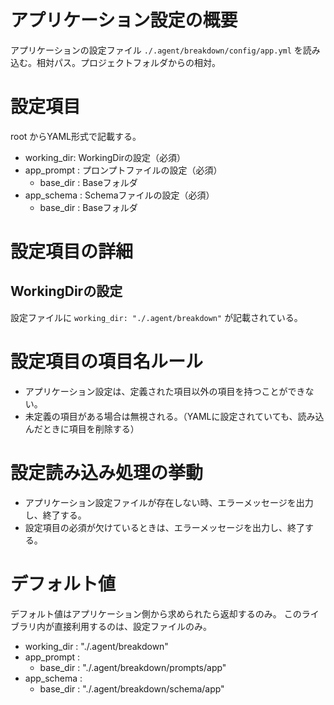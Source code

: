 # アプリケーション設定の概要

アプリケーションの設定ファイル
`./.agent/breakdown/config/app.yml` 
を読み込む。相対パス。プロジェクトフォルダからの相対。

# 設定項目
root からYAML形式で記載する。
- working_dir: WorkingDirの設定（必須）
- app_prompt : プロンプトファイルの設定（必須）
  - base_dir : Baseフォルダ
- app_schema : Schemaファイルの設定（必須）
  - base_dir : Baseフォルダ



# 設定項目の詳細
## WorkingDirの設定
設定ファイルに `working_dir: "./.agent/breakdown"` が記載されている。

# 設定項目の項目名ルール
- アプリケーション設定は、定義された項目以外の項目を持つことができない。
- 未定義の項目がある場合は無視される。（YAMLに設定されていても、読み込んだときに項目を削除する）

# 設定読み込み処理の挙動
- アプリケーション設定ファイルが存在しない時、エラーメッセージを出力し、終了する。
- 設定項目の必須が欠けているときは、エラーメッセージを出力し、終了する。

# デフォルト値
デフォルト値はアプリケーション側から求められたら返却するのみ。
このライブラリ内が直接利用するのは、設定ファイルのみ。

- working_dir : "./.agent/breakdown"
- app_prompt : 
  - base_dir : "./.agent/breakdown/prompts/app"
- app_schema :
  - base_dir : "./.agent/breakdown/schema/app"

